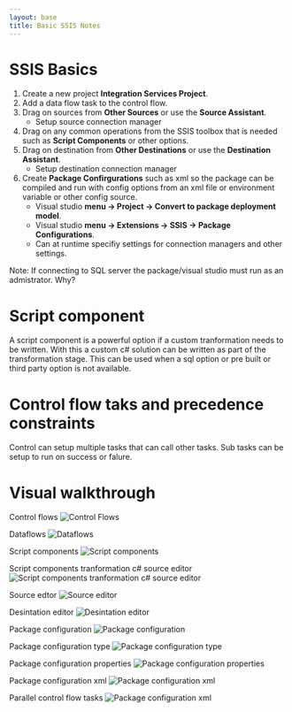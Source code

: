 ```yaml
---
layout: base
title: Basic SSIS Notes
---
```



# SSIS Basics

1. Create a new project __Integration Services Project__.
2. Add a data flow task to the control flow.
3. Drag on sources from __Other Sources__ or use the __Source Assistant__.
	* Setup source connection manager
4. Drag on any common operations from the SSIS toolbox that is needed such as __Script Components__ or other options.
5. Drag on destination from __Other Destinations__ or use the __Destination Assistant__.
	* Setup destination connection manager
6. Create __Package Confirgurations__ such as xml so the package can be compiled and run with config options from an xml file or environment variable or other config source.
	* Visual studio __menu -> Project -> Convert to package deployment model__.
	* Visual studio __menu -> Extensions -> SSIS -> Package Configurations__.
	* Can at runtime specifiy settings for connection managers and other settings.


Note: If connecting to SQL server the package/visual studio must run as an admistrator. Why?

# Script component

A script component is a powerful option if a custom tranformation needs to be written.  With this a custom c# solution can be written as part of the transformation stage.  This can be used when a sql option or pre built or third party option is not available.


# Control flow taks and precedence constraints

Control can setup multiple tasks that can call other tasks.  Sub tasks can be setup to run on success or falure.



# Visual walkthrough

Control flows
![Control Flows](/images/databases/ssisbasics/001-dataflowtask.png)

Dataflows
![Dataflows](/images/databases/ssisbasics/002-dataflow.png)

Script components
![Script components](/images/databases/ssisbasics/003-custom-transformation-scripts.png)

Script components tranformation c# source editor
![Script components tranformation c# source editor](/images/databases/ssisbasics/004-custom-transformation-scripts.png)

Source edtor
![Source editor](/images/databases/ssisbasics/005-source-editor.png)

Desintation editor
![Desintation editor](/images/databases/ssisbasics/006-destination-editor.png)

Package configuration
![Package configuration](/images/databases/ssisbasics/007-package-configuration.png)

Package configuration type
![Package configuration type](/images/databases/ssisbasics/008-package-configruation-type.png)

Package configuration properties
![Package configuration properties](/images/databases/ssisbasics/009-package-configuration-properties.png)

Package configuration xml
![Package configuration xml](/images/databases/ssisbasics/010-package-configration-xml.png)

Parallel control flow tasks
![Package configuration xml](/images/databases/ssisbasics/011-parallel-control-flow-tasks.png)

